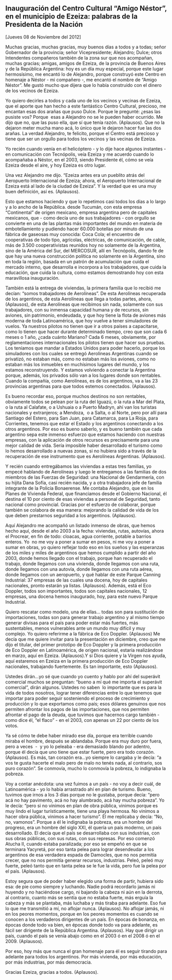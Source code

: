 Inauguración del Centro Cultural “Amigo Néstor”, en el municipio de Ezeiza: palabras de la Presidenta de la Nación
------------------------------------------------------------------------------------------------------------------

[Jueves 08 de Noviembre del 2012]

Muchas gracias, muchas gracias, muy buenos días a todos y a todas; señor
Gobernador de la provincia; señor Vicepresidente; Alejandro; Dulce;
otros Intendentes compañeros también de la zona sur que nos acompañan,
muchas gracias; amigas, amigos de Ezeiza, de la provincia de Buenos
Aires y de la República Argentina: hoy es un día muy especial, porque
este lugar hermosísimo, me encantó lo de Alejandro, porque construyó
este Centro en homenaje a Néstor - mi compañero -, me encantó el nombre
de “Amigo Néstor”. Me gustó mucho que dijera que lo había construido con
el dinero de los vecinos de Ezeiza.

Yo quiero decirles a todos y cada uno de los vecinos y vecinas de
Ezeiza, que el aporte que han hecho a este fantástico Centro Cultural,
precioso, me encantan esas dos arañas que puso Dulce. Porque le
pregunté: ¿esas las pusiste vos? Porque  esas a Alejandro no se le
pueden haber ocurrido. Me dijo que no, que las puso ella, que sí que
tenía razón. (Aplausos). Que no la dejaron meter mucha mano acá, lo
único que le dejaron hacer fue las dos arañas. La verdad Alejandro, te
felicito, porque el Centro está precioso y tiene que ser un orgullo para
todos los vecinos y las vecinas de Ezeiza.

Yo recién cuando venía en el helicóptero - y lo dije hace algunos
instantes - en comunicación con Tecnópolis, veía Ezeiza y me acuerdo
cuando lo acompañaba a Néstor, en el 2003, siendo Presidente él, cómo se
veía Ezeiza desde el aire, y hoy Ezeiza es otro lugar.

Una vez Alejandro me dijo. “Ezeiza antes era un pueblito atrás del
Aeropuerto Internacional de Ezeiza; ahora, el Aeropuerto Internacional
de Ezeiza está al lado de la ciudad de Ezeiza”. Y la verdad que es una
muy buen definición, así es. (Aplausos).

Esto que estamos haciendo y que lo repetimos casi todos los días a lo
largo y a lo ancho de la República. desde Tucumán, con esta empresa
“Continental” de origen mexicano, empresa argentina pero de capitales
mexicanos, que - como decía uno de sus trabajadores - con orgullo se
convierte en una de las plantas más importantes del mundo en materia de
embotellamiento y pudiendo hacer 60.000 botellas por minuto de una
fábrica de gaseosas muy conocida: Coca Cola; el encuentro de
cooperativas de todo tipo, agrícolas, eléctricas, de comunicación, de
cable, más de 3.500 cooperativistas reunidos hoy no solamente de la
Argentina, sino de la América del Sur, del MERCOSUR, allí en Tecnópolis,
dando fe de que hay una nueva construcción política no solamente en la
Argentina, sino en toda la región, basada en un patrón de acumulación
que cuida el mercado interno, que desarrolla e incorpora a los
trabajadores, que cuida la educación, que cuida la cultura, como estamos
demostrando hoy con esta maravillosa inauguración.

También está la entrega de viviendas, la primera familia que lo recibió
me decían: “somos trabajadores de Aerolíneas”. De esta Aerolíneas
recuperada de los argentinos, de esta Aerolíneas que llega a todas
partes, ahora, (Aplausos), de esta Aerolíneas que recibimos sin nada,
solamente con sus trabajadores, con su inmensa capacidad humana y de
recursos, sin aviones, sin patrimonio, endeudada, y que hoy tiene la
flota de aviones más moderna de toda Latinoamérica, que hoy vuelve a
tener simuladores de vuelos. Ya nuestros pilotos no tienen que ir a
otros países a capacitarse, como lo tienen que hacer durante determinado
tiempo, creo que son cada 6 meses o 1 año, ¿cada cuánto Mariano? Cada 6
meses, obviamente, por reglamentaciones internacionales los pilotos
tienen que hacer sus pruebas. Los teníamos que mandar a Estados Unidos
para poder hacerlo, porque los simuladores con los cuales se entregó
Aerolíneas Argentinas cuando se privatizó, no estaban más, como no
estaban más los aviones, como no estaban más los inmuebles en muchísimos
lugares del mundo, y los estamos reconstruyendo. Y estamos volviendo a
conectar la Argentina porque, además, los privados sólo van a los
lugares donde son rentables. Cuando la compañía, como Aerolíneas, es de
los argentinos, va a las 23 provincias argentinas para que todos estemos
conectados. (Aplausos).

Es bueno recordar eso, porque muchos destinos no son rentables,
obviamente todos se pelean por la ruta del Iguazú, o la ruta a Mar del
Plata, o la ruta al Calafate, o a Ushuaia o a Puerto Madryn, ahí van los
turistas nacionales y extranjeros; a Mendoza,  o a Salta, o al Norte,
pero por allí para Santiago del Estero, para San Juan, para Catamarca,
para La Rioja, para Corrientes, tenemos que estar el Estado y los
argentinos conectando a los otros argentinos. Por eso es bueno saberlo,
y es bueno también que cada argentino sepa este inmenso esfuerzo que
estamos haciendo con nuestras empresas, con la aplicación de otros
recursos es precisamente para una mejor calidad de vida. Sería imposible
haber desarrollado el turismo como lo hemos desarrollado a nuevas zonas,
si no hubiera sido a través de la recuperación de ese instrumento que es
Aerolíneas Argentinas. (Aplausos).

Y recién cuando entregábamos las viviendas a estas tres familias, yo
empecé hablando de Aerolíneas y luego le entregamos a las familias de
dos miembros de las Fuerzas de Seguridad: una Nacional de Gendarmería,
con su hijita Dana Sofía, casi recién nacida, y a otra trabajadora jefe
de familia integrante de la Policía Bonaerense. Me contaba Alejandro,
que en los Planes de Vivienda Federal, que financiamos desde el Gobierno
Nacional, él destina el 10 por ciento de esas viviendas a personal de
Seguridad, tanto nacional como provincial. Gracias por el esfuerzo de
colaborar, porque también se colabora de esa manera: mejorando la
calidad de vida de los que deben prestarnos seguridad a los argentinos.
(Aplausos).

Aquí Alejandro me acompañó un listado inmenso de obras, que hemos hecho
aquí, desde el año 2003 a la fecha: viviendas, rutas, autovías, ahora el
Procrear, en fin de todo: cloacas, agua corriente, potable a barrios
enteros. Yo  no me voy a poner a sumar en pesos, ni me voy a poner a
sumar en obras, yo quiero reflejar todo eso en los sueños y las
esperanzas de los miles y miles de argentinos que hemos cumplido a
partir del año 2003, donde hemos llegado con el trabajo, porque han
recuperado el trabajo, donde llegamos con una vivienda, donde llegamos
con una ruta, donde llegamos con una autovía, donde llegamos con una
ruta aérea, donde llegamos con un aeropuerto, y qué hablar de este
Parque Canning Industrial: 37 empresas de las cuales una docena, hoy de
capitales nacionales, pronto estarán ya listas. (Aplausos). Además, está
el Eco Doppler, todos son importantes, todos son capitales nacionales,
12 empresas, una docena hemos inaugurado, hoy, para este nuevo Parque
Industrial.

Quiero rescatar como modelo, una de ellas… todas son para sustitución de
importaciones, todas son para generar trabajo argentino y al mismo
tiempo generar divisas para el país para poder estar más fuertes, más
sustentables, menos vulnerables ante un mundo muy difícil y muy
complejo. Yo quiero referirme a la fábrica de Eco Doppler. (Aplausos) Me
decía que me quiere invitar para la presentación en diciembre, creo que
me dijo el titular, del primer prototipo de Eco Doppler y la primera
producción de Eco Doppler en Latinoamérica, de origen nacional, estaría
realizándose en marzo, aquí en Ezeiza. (Aplausos).Y si Dios quiere y la
Virgen nos ayuda, aquí estaremos en Ezeiza en la primera producción de
Eco Doppler nacionales, trabajando fuertemente. Es tan importante, esto
(Aplausos).

Ustedes dirán…yo sé que cuando yo cuento y hablo por ahí del superávit
comercial muchos se preguntan: “bueno a mí qué me importa el superávit
comercial”, dirán algunos. Ustedes no saben  lo importante que es para
la vida de todos nosotros, lograr tener diferencias entre lo que tenemos
que importar para poder seguir sosteniendo el proceso de crecimiento y
producción y lo que exportamos como país; esos dólares genuinos que nos
permiten afrontar los pagos de las importaciones, que nos permiten
afrontar el pago de la deuda, que tuvimos que hacernos cargo también -
como dice él, “el flaco” - en el 2003, con apenas un 22 por ciento de
los votos.

Ya sé cómo te debe haber mirado ese día, porque era terrible cuando
miraba el hombre, después se ablandaba. Porque era muy duro por fuera,
pero a veces  -  y yo lo peleaba - era demasiado blando por adentro,
porque él decía que uno tiene que estar fuerte, pero era todo corazón.
(Aplausos). Es más, tan corazón era…yo siempre lo cargaba y le decía: “a
vos te gusta hacerte el malo pero de malo no tenés nada, al contrario,
sos puro corazón”. Se conmovía, mucho lo conmovía la pobreza, lo
indignaba la pobreza.

Voy a contar anécdota: una vez fuimos a un país - no voy a decir cuál,
de Latinoamérica - yo lo había arrastrado ahí en plan de turismo. Bueno,
tuvimos que irnos a los 3 días porque no le gustaba, porque decía: “pero
acá no hay pavimento, acá no hay alumbrado, acá hay mucha pobreza”. Yo
le decía: “pero si no vinimos en plan de obra pública, vinimos porque es
muy lindo el lugar turísticamente, tiene una playa hermosa. No vinimos a
hacer obra pública, vinimos a hacer turismo”. Él me replicaba y decía:
“No, no, vamonos”. Porque a él le indignaba la pobreza, era un hombre
del progreso, era un hombre del siglo XXI, él quería un país moderno, un
país desarrollado. El decía que el país se desarrollaba con sus
industrias, con sus obras públicas, con sus rutas, con sus represas. Por
eso comenzó Atucha II, cuando estaba paralizada; por eso se empeñó en
que se terminara Yacyretá, por eso tanta pelea para lograr desendeudar a
los argentinos de esa verdadera espada de Damocles, que no nos permitía
crecer, que no nos permitía generar recursos, industrias. Peleó, peleó
muy fuerte, peleó tanto que en tanta pelea se le fue la vida, pero fue
la pelea por el país. (Aplausos).

Estoy segura que de poder haber elegido una forma de partir, hubiera
sido esa: de pie como siempre y luchando. Nadie podrá recordarlo jamás
ni huyendo y no haciéndose cargo, ni bajando la cabeza ni aún en la
derrota, al contrario, cuanto más se sentía que no estaba fuerte, más
erguía la cabeza y más se plantaba, más luchaba y más tiraba para
adelante. Eso fue lo que me transmitió a mí, no aflojar nunca.
(Aplausos). No aflojar jamás, ni en los peores momentos, porque en los
peores momentos es cuando se conocen a los verdaderos dirigentes de un
país. En épocas de bonanza, en épocas donde todo va bien, en épocas
donde todo va para adelante, es fácil ser dirigente de la República
Argentina. (Aplausos). Hay que dirigir un país, cuando el país se venía
abajo como en el 2003 ó en el 2008 ó en el 2009. (Aplausos).

Por eso, hoy más que nunca el gran homenaje para él es seguir tirando
para adelante para todos los argentinos. Por más vivienda, por más
educación, por más industrias, por más democracia.

Gracias Ezeiza, gracias a todos. (Aplausos).

